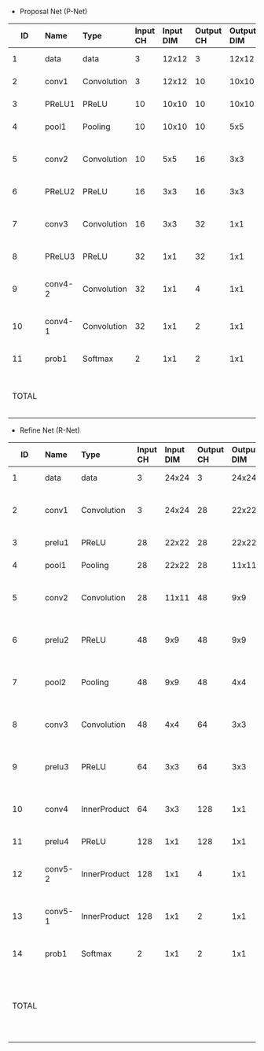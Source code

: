 * Proposal Net (P-Net)

| ID | Name | Type | Input CH | Input DIM | Output CH | Output DIM | OPS | Mem |
| -- | :--- | :--- | :--- | :--- | :--- |:--- | :--- | :--- | 
| 1	| data	| data		| 3	| 12x12	| 3	| 12x12		| activation	432 | 
| 2	| conv1	| Convolution	| 3	| 12x12	| 10	| 10x10 |	macc	27k | activation	1000 | param	280| 
| 3	| PReLU1| 	PReLU	| 	10	| 10x10	| 10	| 10x10	| comp	1000 | activation	1000 | 
| 4	| pool1	| Pooling	| 	10	| 10x10	| 10	| 5x5	| comp	1000 | activation	250 | 
| 5	| conv2	| Convolution	| 10	| 5x5	| 16	| 3x3	| macc	12.96k | activation	144<br>param	1.46k | 
| 6	| PReLU2| 	PReLU	| 	16	| 3x3	| 16	| 3x3	| comp	144 | activation	144
| 7	| conv3	| Convolution		| 16	| 3x3	| 32	| 1x1	| macc	4.61k | activation	32<br>param	4.64k | 
| 8	| PReLU3| 	PReLU		| 32	| 1x1	| 32	| 1x1	| comp	32 | activation	32| 
| 9	| conv4-2	| Convolution	| 	32	| 1x1	| 4	| 1x1 | 	macc	128 | activation	4<br>param	132| 
| 10	| conv4-1	| Convolution	| 	32	| 1x1	| 2	| 1x1	| macc	64 | activation	2<br>param	66 | 
| 11	| prob1	| Softmax		| 2	| 1x1	| 2	| 1x1 | add	2<br>div	2<br>exp	2 | activation	2 |
| TOTAL | | | | | | |	macc	44.76k<br>comp	2.18k | add	2<br>div	2<br>exp	2 | activation	3.04k<br>param	6.57k |


* Refine Net (R-Net)

| ID | Name | Type | Input CH | Input DIM | Output CH | Output DIM | OPS | Mem |
| -- | :--- | :--- | :--- | :--- | :--- |:--- | :--- | :--- | 
| 1	| data	| data		| 3	| 24x24	| 3	| 24x24 | activation	1.73k | 
| 2	| conv1	| Convolution	| 	3	| 24x24	| 28	| 22x22 | 	macc	365.9k | activation	13.55k<br>param	784 | 
| 3	| prelu1	| PReLU	| 	28	| 22x22	| 28	| 22x22 | comp	13.55k | activation	13.55k | 
| 4	| pool1	| Pooling	| 28	| 22x22	| 28	| 11x11	| comp	30.49k | activation	3.39k | 
| 5	| conv2	| Convolution		| 28	| 11x11	| 48	| 9x9	| macc	979.78k | activation	3.89k<br>param	12.14k | 
| 6	| prelu2	| PReLU		| 48	| 9x9	| 48	| 9x9 | comp	3.89k<br>activation	3.89k | 
| 7	| pool2	| Pooling	| 	48	| 9x9	| 48	| 4x4 | comp	6.91k<br>activation	768 | 
| 8	| conv3	| Convolution	| 	48	| 4x4	| 64	| 3x3 | macc	110.59k | activation	576<br>param	12.35k | 
| 9	| prelu3	| PReLU	| 64	| 3x3	| 64	| 3x3 | comp	576<br>activation	576 | 
| 10	| conv4	| InnerProduct	| 	64	| 3x3	| 128	| 1x1 | macc	73.73k | activation	128<br>param	73.86k | 
| 11	| prelu4	| PReLU	| 	128	| 1x1	| 128	| 1x1	| comp	128 | activation	128 | 
| 12	| conv5-2	| InnerProduct	| 	128	| 1x1	| 4	| 1x1 | macc	512 | activation	4<br>param	516 | 
| 13	| conv5-1	| InnerProduct	| 	128	| 1x1	| 2	| 1x1 | macc	256 | activation	2<br>param	258 | 
| 14	| prob1 | 	Softmax	 | 	2	| 1x1	| 2	| 1x1 | 	add	2<br>div	2<br>exp	2 | activation	2 | 
| TOTAL | | | | | | | macc	1.53M<br>comp	55.55k<br>add	2<br>div	2<br>exp	2 | activation	42.18k<br>param	99.91k | 
